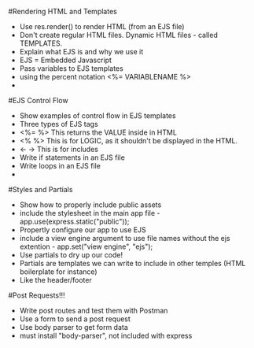 #Rendering HTML and Templates

* Use res.render() to render HTML (from an EJS file)
*   Don't create regular HTML files.  Dynamic HTML files - called TEMPLATES.
* Explain what EJS is and why we use it
*   EJS = Embedded Javascript
* Pass variables to EJS templates
*   using the percent notation <%= VARIABLENAME %>
*   


#EJS Control Flow

* Show examples of control flow in EJS templates
*   Three types of EJS tags
*   <%= %> This returns the VALUE inside in HTML
*   <%  %> This is for LOGIC, as it shouldn't be displayed in the HTML.
*   <-  -> This is for includes
* Write if statements in an EJS file
* Write loops in an EJS file
* 


#Styles and Partials
* Show how to properly include public assets
*   include the stylesheet in the main app file - app.use(express.static("public"));
* Propertly configure our app to use EJS
*   include a view engine argument to use file names without the ejs extention - app.set("view engine", "ejs");
* Use partials to dry up our code!
*   Partials are templates we can write to include in other temples (HTML boilerplate for instance)
*   Like the header/footer



#Post Requests!!!
* Write post routes and test them with Postman
* Use a form to send a post request
* Use body parser to get form data
*   must install "body-parser", not included with express



